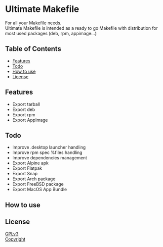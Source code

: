 # Ultimate Makefile

For all your Makefile needs.  
Ultimate Makefile is intended as a ready to go Makefile with distribution for
most used packages (deb, rpm, appimage...)

## Table of Contents

- [Features](#features)
- [Todo](#todo)
- [How to use](#howto)
- [License](#license)

<a name="features"></a>
## Features

- Export tarball
- Export deb
- Export rpm
- Export AppImage

<a name="todo"></a>
## Todo

- Improve .desktop launcher handling
- Improve rpm spec %files handling
- Improve dependencies management
- Export Alpine apk
- Export Flatpak
- Export Snap
- Export Arch package
- Export FreeBSD package
- Export MacOS App Bundle

<a name="howto"></a>
## How to use



<a name="license"></a>
## License

[GPLv3](LICENSE)  
[Copyright](copyright)